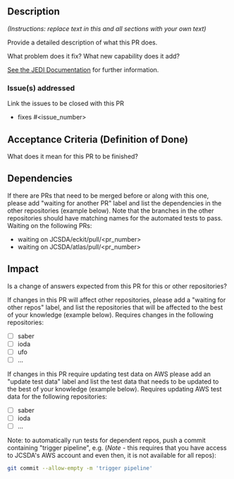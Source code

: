 ## Description

*(Instructions: replace text in this and all sections with your own text)*

Provide a detailed description of what this PR does.

What problem does it fix? What new capability does it add?

[See the JEDI Documentation](https://jointcenterforsatellitedataassimilation-jedi-docs.readthedocs-hosted.com/en/latest/inside/practices/pullrequest.html) for further information.

### Issue(s) addressed

Link the issues to be closed with this PR
- fixes #<issue_number>

## Acceptance Criteria (Definition of Done)

What does it mean for this PR to be finished?

## Dependencies

If there are PRs that need to be merged before or along with this one, please add "waiting for another PR" label and list the dependencies in the other repositories (example below). Note that the branches in the other repositories should have matching names for the automated tests to pass.
Waiting on the following PRs:
- waiting on JCSDA/eckit/pull/<pr_number>
- waiting on JCSDA/atlas/pull/<pr_number>

## Impact

Is a change of answers expected from this PR for this or other repositories?

If changes in this PR will affect other repositories, please add a "waiting for other repos" label, and list the repositories that will be affected to the best of your knowledge (example below).
Requires changes in the following repositories:
- [ ] saber
- [ ] ioda
- [ ] ufo
- [ ] ...

If changes in this PR require updating test data on AWS please add an "update test data" label and list the test data that needs to be updated to the best of your knowledge (example below).
Requires updating AWS test data for the following repositories:
- [ ] saber
- [ ] ioda
- [ ] ...

Note: to automatically run tests for dependent repos, push a commit containing "trigger pipeline", e.g. (*Note* - this requires that you have access to JCSDA's AWS account and even then, it is not available for all repos):

```bash
git commit --allow-empty -m 'trigger pipeline'
```